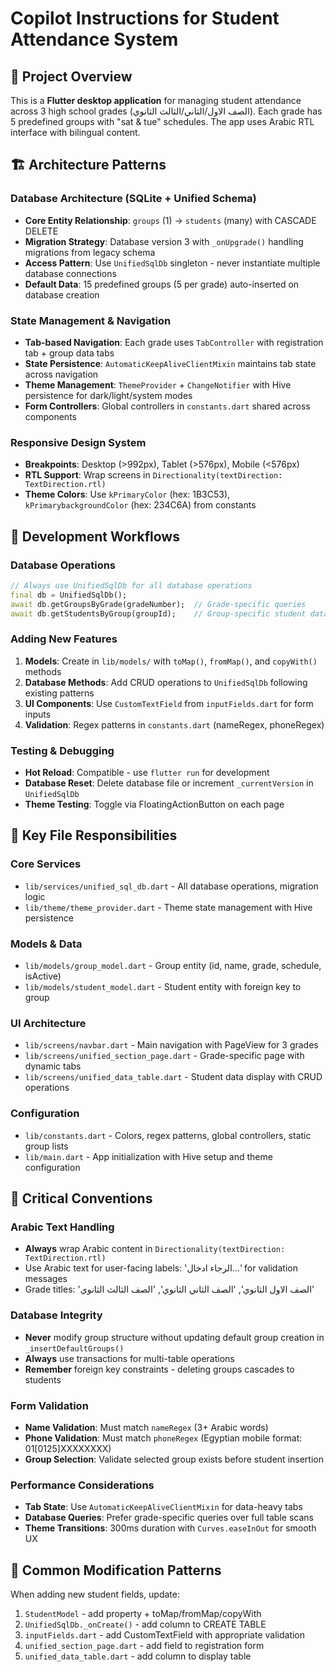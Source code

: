 # Copilot Instructions for Student Attendance System

## 🎯 Project Overview
This is a **Flutter desktop application** for managing student attendance across 3 high school grades (الصف الاول/الثاني/الثالث الثانوي). Each grade has 5 predefined groups with "sat & tue" schedules. The app uses Arabic RTL interface with bilingual content.

## 🏗️ Architecture Patterns

### Database Architecture (SQLite + Unified Schema)
- **Core Entity Relationship**: `groups` (1) → `students` (many) with CASCADE DELETE
- **Migration Strategy**: Database version 3 with `_onUpgrade()` handling migrations from legacy schema
- **Access Pattern**: Use `UnifiedSqlDb` singleton - never instantiate multiple database connections
- **Default Data**: 15 predefined groups (5 per grade) auto-inserted on database creation

### State Management & Navigation
- **Tab-based Navigation**: Each grade uses `TabController` with registration tab + group data tabs
- **State Persistence**: `AutomaticKeepAliveClientMixin` maintains tab state across navigation
- **Theme Management**: `ThemeProvider` + `ChangeNotifier` with Hive persistence for dark/light/system modes
- **Form Controllers**: Global controllers in `constants.dart` shared across components

### Responsive Design System
- **Breakpoints**: Desktop (>992px), Tablet (>576px), Mobile (<576px) 
- **RTL Support**: Wrap screens in `Directionality(textDirection: TextDirection.rtl)`
- **Theme Colors**: Use `kPrimaryColor` (hex: 1B3C53), `kPrimarybackgroundColor` (hex: 234C6A) from constants

## 🔧 Development Workflows

### Database Operations
```dart
// Always use UnifiedSqlDb for all database operations
final db = UnifiedSqlDb();
await db.getGroupsByGrade(gradeNumber);  // Grade-specific queries
await db.getStudentsByGroup(groupId);    // Group-specific student data
```

### Adding New Features
1. **Models**: Create in `lib/models/` with `toMap()`, `fromMap()`, and `copyWith()` methods
2. **Database Methods**: Add CRUD operations to `UnifiedSqlDb` following existing patterns
3. **UI Components**: Use `CustomTextField` from `inputFields.dart` for form inputs
4. **Validation**: Regex patterns in `constants.dart` (nameRegex, phoneRegex)

### Testing & Debugging
- **Hot Reload**: Compatible - use `flutter run` for development
- **Database Reset**: Delete database file or increment `_currentVersion` in `UnifiedSqlDb`
- **Theme Testing**: Toggle via FloatingActionButton on each page

## 📁 Key File Responsibilities

### Core Services
- `lib/services/unified_sql_db.dart` - All database operations, migration logic
- `lib/theme/theme_provider.dart` - Theme state management with Hive persistence

### Models & Data
- `lib/models/group_model.dart` - Group entity (id, name, grade, schedule, isActive)
- `lib/models/student_model.dart` - Student entity with foreign key to group

### UI Architecture
- `lib/screens/navbar.dart` - Main navigation with PageView for 3 grades
- `lib/screens/unified_section_page.dart` - Grade-specific page with dynamic tabs
- `lib/screens/unified_data_table.dart` - Student data display with CRUD operations

### Configuration
- `lib/constants.dart` - Colors, regex patterns, global controllers, static group lists
- `lib/main.dart` - App initialization with Hive setup and theme configuration

## 🚨 Critical Conventions

### Arabic Text Handling
- **Always** wrap Arabic content in `Directionality(textDirection: TextDirection.rtl)`
- Use Arabic text for user-facing labels: 'الرجاء ادخال...' for validation messages
- Grade titles: 'الصف الاول الثانوي', 'الصف الثاني الثانوي', 'الصف الثالث الثانوي'

### Database Integrity
- **Never** modify group structure without updating default group creation in `_insertDefaultGroups()`
- **Always** use transactions for multi-table operations
- **Remember** foreign key constraints - deleting groups cascades to students

### Form Validation
- **Name Validation**: Must match `nameRegex` (3+ Arabic words)
- **Phone Validation**: Must match `phoneRegex` (Egyptian mobile format: 01[0125]XXXXXXXX)
- **Group Selection**: Validate selected group exists before student insertion

### Performance Considerations
- **Tab State**: Use `AutomaticKeepAliveClientMixin` for data-heavy tabs
- **Database Queries**: Prefer grade-specific queries over full table scans
- **Theme Transitions**: 300ms duration with `Curves.easeInOut` for smooth UX

## 🔄 Common Modification Patterns

When adding new student fields, update:
1. `StudentModel` - add property + toMap/fromMap/copyWith
2. `UnifiedSqlDb._onCreate()` - add column to CREATE TABLE
3. `inputFields.dart` - add CustomTextField with appropriate validation
4. `unified_section_page.dart` - add field to registration form
5. `unified_data_table.dart` - add column to display table